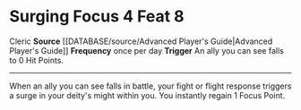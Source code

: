 ﻿---
actions: '[free-action]'
feat: Surging Focus
frequency: once per day
id: '1702'
level: '8'
name: Surging Focus
rarity: Common
source: '[[DATABASE/source/Advanced Player''s Guide|Advanced Player''s Guide]]'
trait:
- '[[DATABASE/trait/Cleric|Cleric]]'
trigger: An ally you can see falls to 0 Hit Points.
type: Feat

---
# Surging Focus <span class="action-icon">4</span> <span class="item-type">Feat 8</span>

<span class="item-trait">Cleric</span>
**Source** [[DATABASE/source/Advanced Player's Guide|Advanced Player's Guide]] 
**Frequency** once per day
**Trigger** An ally you can see falls to 0 Hit Points.

---
When an ally you can see falls in battle, your fight or flight response triggers a surge in your deity's might within you. You instantly regain 1 Focus Point.